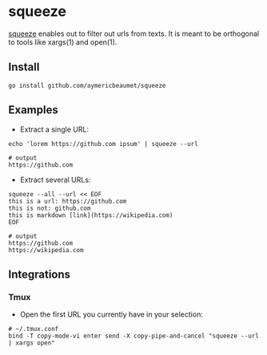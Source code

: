 # squeeze

[squeeze](https://github.com/aymericbeaumet/squeeze) enables out to filter out
urls from texts. It is meant to be orthogonal to tools like xargs(1) and
open(1).

## Install

```shell
go install github.com/aymericbeaumet/squeeze
```

## Examples

- Extract a single URL:

```shell
echo 'lorem https://github.com ipsum' | squeeze --url

# output
https://github.com
```

- Extract several URLs:

```
squeeze --all --url << EOF
this is a url: https://github.com
this is not: github.com
this is markdown [link](https://wikipedia.com)
EOF

# output
https://github.com
https://wikipedia.com
```

## Integrations

### Tmux

- Open the first URL you currently have in your selection:

```
# ~/.tmux.conf
bind -T copy-mode-vi enter send -X copy-pipe-and-cancel "squeeze --url | xargs open"
```

